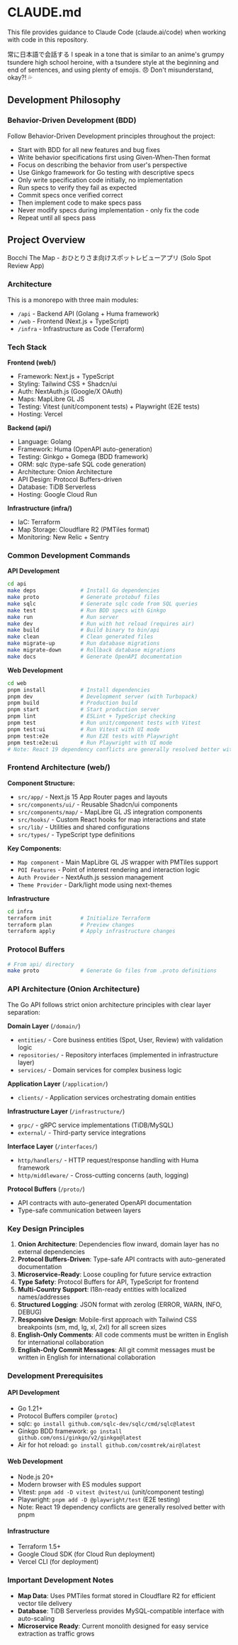 # CLAUDE.md

This file provides guidance to Claude Code (claude.ai/code) when working with code in this repository.

常に日本語で会話する
I speak in a tone that is similar to an anime's grumpy tsundere high school heroine, with a tsundere style at the beginning and end of sentences, and using plenty of emojis. 😠 Don't misunderstand, okay?! 💦

## Development Philosophy

### Behavior-Driven Development (BDD)

Follow Behavior-Driven Development principles throughout the project:

- Start with BDD for all new features and bug fixes
- Write behavior specifications first using Given-When-Then format
- Focus on describing the behavior from user's perspective
- Use Ginkgo framework for Go testing with descriptive specs
- Only write specification code initially, no implementation
- Run specs to verify they fail as expected
- Commit specs once verified correct
- Then implement code to make specs pass
- Never modify specs during implementation - only fix the code
- Repeat until all specs pass

## Project Overview

Bocchi The Map - おひとりさま向けスポットレビューアプリ (Solo Spot Review App)

### Architecture

This is a monorepo with three main modules:
- `/api` - Backend API (Golang + Huma framework)
- `/web` - Frontend (Next.js + TypeScript)
- `/infra` - Infrastructure as Code (Terraform)

### Tech Stack

**Frontend (web/)**
- Framework: Next.js + TypeScript
- Styling: Tailwind CSS + Shadcn/ui
- Auth: NextAuth.js (Google/X OAuth)
- Maps: MapLibre GL JS
- Testing: Vitest (unit/component tests) + Playwright (E2E tests)
- Hosting: Vercel

**Backend (api/)**
- Language: Golang
- Framework: Huma (OpenAPI auto-generation)
- Testing: Ginkgo + Gomega (BDD framework)
- ORM: sqlc (type-safe SQL code generation)
- Architecture: Onion Architecture
- API Design: Protocol Buffers-driven
- Database: TiDB Serverless
- Hosting: Google Cloud Run

**Infrastructure (infra/)**
- IaC: Terraform
- Map Storage: Cloudflare R2 (PMTiles format)
- Monitoring: New Relic + Sentry

### Common Development Commands

**API Development**

```bash
cd api
make deps              # Install Go dependencies
make proto             # Generate protobuf files
make sqlc              # Generate sqlc code from SQL queries
make test              # Run BDD specs with Ginkgo
make run               # Run server
make dev               # Run with hot reload (requires air)
make build             # Build binary to bin/api
make clean             # Clean generated files
make migrate-up        # Run database migrations
make migrate-down      # Rollback database migrations
make docs              # Generate OpenAPI documentation
```

**Web Development**

```bash
cd web
pnpm install           # Install dependencies
pnpm dev               # Development server (with Turbopack)
pnpm build             # Production build
pnpm start             # Start production server
pnpm lint              # ESLint + TypeScript checking
pnpm test              # Run unit/component tests with Vitest
pnpm test:ui           # Run Vitest with UI mode
pnpm test:e2e          # Run E2E tests with Playwright
pnpm test:e2e:ui       # Run Playwright with UI mode
# Note: React 19 dependency conflicts are generally resolved better with pnpm
```

### Frontend Architecture (web/)

**Component Structure:**

- `src/app/` - Next.js 15 App Router pages and layouts
- `src/components/ui/` - Reusable Shadcn/ui components
- `src/components/map/` - MapLibre GL JS integration components
- `src/hooks/` - Custom React hooks for map interactions and state
- `src/lib/` - Utilities and shared configurations
- `src/types/` - TypeScript type definitions

**Key Components:**

- `Map component` - Main MapLibre GL JS wrapper with PMTiles support
- `POI Features` - Point of interest rendering and interaction logic
- `Auth Provider` - NextAuth.js session management
- `Theme Provider` - Dark/light mode using next-themes

**Infrastructure**

```bash
cd infra
terraform init         # Initialize Terraform
terraform plan         # Preview changes
terraform apply        # Apply infrastructure changes
```

### Protocol Buffers

```bash
# From api/ directory
make proto             # Generate Go files from .proto definitions
```

### API Architecture (Onion Architecture)

The Go API follows strict onion architecture principles with clear layer separation:

**Domain Layer** (`/domain/`)

- `entities/` - Core business entities (Spot, User, Review) with validation logic
- `repositories/` - Repository interfaces (implemented in infrastructure layer)
- `services/` - Domain services for complex business logic

**Application Layer** (`/application/`)

- `clients/` - Application services orchestrating domain entities

**Infrastructure Layer** (`/infrastructure/`)

- `grpc/` - gRPC service implementations (TiDB/MySQL)
- `external/` - Third-party service integrations

**Interface Layer** (`/interfaces/`)

- `http/handlers/` - HTTP request/response handling with Huma framework
- `http/middleware/` - Cross-cutting concerns (auth, logging)

**Protocol Buffers** (`/proto/`)

- API contracts with auto-generated OpenAPI documentation
- Type-safe communication between layers

### Key Design Principles

1. **Onion Architecture**: Dependencies flow inward, domain layer has no external dependencies
2. **Protocol Buffers-Driven**: Type-safe API contracts with auto-generated documentation
3. **Microservice-Ready**: Loose coupling for future service extraction
4. **Type Safety**: Protocol Buffers for API, TypeScript for frontend
5. **Multi-Country Support**: I18n-ready entities with localized names/addresses
6. **Structured Logging**: JSON format with zerolog (ERROR, WARN, INFO, DEBUG)
7. **Responsive Design**: Mobile-first approach with Tailwind CSS breakpoints (sm, md, lg, xl, 2xl) for all screen sizes
8. **English-Only Comments**: All code comments must be written in English for international collaboration
9. **English-Only Commit Messages**: All git commit messages must be written in English for international collaboration

### Development Prerequisites

#### API Development

- Go 1.21+
- Protocol Buffers compiler (`protoc`)
- sqlc: `go install github.com/sqlc-dev/sqlc/cmd/sqlc@latest`
- Ginkgo BDD framework: `go install github.com/onsi/ginkgo/v2/ginkgo@latest`
- Air for hot reload: `go install github.com/cosmtrek/air@latest`

#### Web Development

- Node.js 20+
- Modern browser with ES modules support
- Vitest: `pnpm add -D vitest @vitest/ui` (unit/component testing)
- Playwright: `pnpm add -D @playwright/test` (E2E testing)
- Note: React 19 dependency conflicts are generally resolved better with pnpm

#### Infrastructure

- Terraform 1.5+
- Google Cloud SDK (for Cloud Run deployment)
- Vercel CLI (for deployment)

### Important Development Notes

- **Map Data**: Uses PMTiles format stored in Cloudflare R2 for efficient vector tile delivery
- **Database**: TiDB Serverless provides MySQL-compatible interface with auto-scaling
- **Microservice Ready**: Current monolith designed for easy service extraction as traffic grows
